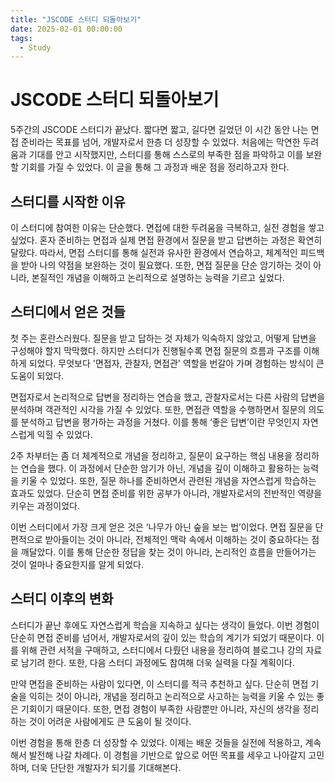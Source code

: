 ```yaml
---
title: "JSCODE 스터디 되돌아보기"
date: 2025-02-01 00:00:00
tags: 
  - Study
---
```


# JSCODE 스터디 되돌아보기

5주간의 JSCODE 스터디가 끝났다. 짧다면 짧고, 길다면 길었던 이 시간 동안 나는 면접 준비라는 목표를 넘어, 개발자로서 한층 더 성장할 수 있었다. 
처음에는 막연한 두려움과 기대를 안고 시작했지만, 스터디를 통해 스스로의 부족한 점을 파악하고 이를 보완할 기회를 가질 수 있었다. 
이 글을 통해 그 과정과 배운 점을 정리하고자 한다.

## 스터디를 시작한 이유

이 스터디에 참여한 이유는 단순했다. 면접에 대한 두려움을 극복하고, 실전 경험을 쌓고 싶었다. 
혼자 준비하는 면접과 실제 면접 환경에서 질문을 받고 답변하는 과정은 확연히 달랐다. 따라서, 면접 스터디를 통해 실전과 유사한 환경에서 연습하고, 체계적인 피드백을 받아 나의 약점을 보완하는 것이 필요했다. 
또한, 면접 질문을 단순 암기하는 것이 아니라, 본질적인 개념을 이해하고 논리적으로 설명하는 능력을 기르고 싶었다.

## 스터디에서 얻은 것들

첫 주는 혼란스러웠다. 질문을 받고 답하는 것 자체가 익숙하지 않았고, 어떻게 답변을 구성해야 할지 막막했다. 
하지만 스터디가 진행될수록 면접 질문의 흐름과 구조를 이해하게 되었다. 
무엇보다 '면접자, 관찰자, 면접관' 역할을 번갈아 가며 경험하는 방식이 큰 도움이 되었다.

면접자로서 논리적으로 답변을 정리하는 연습을 했고, 관찰자로서는 다른 사람의 답변을 분석하며 객관적인 시각을 가질 수 있었다. 
또한, 면접관 역할을 수행하면서 질문의 의도를 분석하고 답변을 평가하는 과정을 거쳤다. 이를 통해 ‘좋은 답변’이란 무엇인지 자연스럽게 익힐 수 있었다.

2주 차부터는 좀 더 체계적으로 개념을 정리하고, 질문이 요구하는 핵심 내용을 정리하는 연습을 했다.
이 과정에서 단순한 암기가 아닌, 개념을 깊이 이해하고 활용하는 능력을 키울 수 있었다. 또한, 질문 하나를 준비하면서 관련된 개념을 자연스럽게 학습하는 효과도 있었다. 
단순히 면접 준비를 위한 공부가 아니라, 개발자로서의 전반적인 역량을 키우는 과정이었다.

이번 스터디에서 가장 크게 얻은 것은 ‘나무가 아닌 숲을 보는 법’이었다.
면접 질문을 단편적으로 받아들이는 것이 아니라, 전체적인 맥락 속에서 이해하는 것이 중요하다는 점을 깨달았다.
이를 통해 단순한 정답을 찾는 것이 아니라, 논리적인 흐름을 만들어가는 것이 얼마나 중요한지를 알게 되었다.

## 스터디 이후의 변화

스터디가 끝난 후에도 자연스럽게 학습을 지속하고 싶다는 생각이 들었다. 
이번 경험이 단순히 면접 준비를 넘어서, 개발자로서의 깊이 있는 학습의 계기가 되었기 때문이다. 이를 위해 관련 서적을 구매하고, 스터디에서 다뤘던 내용을 정리하여 블로그나 강의 자료로 남기려 한다. 
또한, 다음 스터디 과정에도 참여해 더욱 실력을 다질 계획이다.

만약 면접을 준비하는 사람이 있다면, 이 스터디를 적극 추천하고 싶다. 단순히 면접 기술을 익히는 것이 아니라, 개념을 정리하고 논리적으로 사고하는 능력을 키울 수 있는 좋은 기회이기 때문이다. 
또한, 면접 경험이 부족한 사람뿐만 아니라, 자신의 생각을 정리하는 것이 어려운 사람에게도 큰 도움이 될 것이다.

이번 경험을 통해 한층 더 성장할 수 있었다. 이제는 배운 것들을 실전에 적용하고, 계속해서 발전해 나갈 차례다. 
이 경험을 기반으로 앞으로 어떤 목표를 세우고 나아갈지 고민하며, 더욱 단단한 개발자가 되기를 기대해본다.

